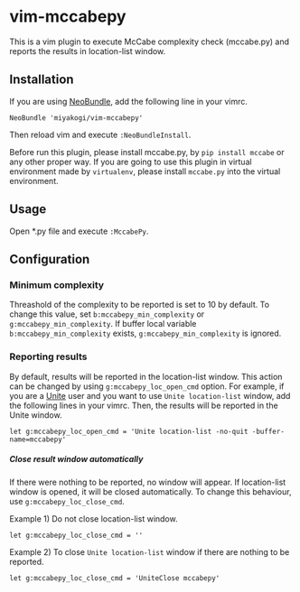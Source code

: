 vim-mccabepy
============

This is a vim plugin to execute McCabe complexity check (mccabe.py) and reports the results in location-list window.

Installation
------------

If you are using [NeoBundle](https://github.com/Shougo/neobundle.vim), add the following line in your vimrc.

```vim
NeoBundle 'miyakogi/vim-mccabepy'
```

Then reload vim and execute `:NeoBundleInstall`.

Before run this plugin, please install mccabe.py, by `pip install mccabe` or any other proper way. If you are going to use this plugin in virtual environment made by `virtualenv`, please install `mccabe.py` into the virtual environment.

Usage
-----

Open \*.py file and execute `:MccabePy`.

Configuration
-------------

### Minimum complexity

Threashold of the complexity to be reported is set to 10 by default. To change this value, set `b:mccabepy_min_complexity` or `g:mccabepy_min_complexity`. If buffer local variable `b:mccabepy_min_complexity` exists, `g:mccabepy_min_complexity` is ignored.

### Reporting results

By default, results will be reported in the location-list window. This action can be changed by using `g:mccabepy_loc_open_cmd` option. For example, if you are a [Unite](https://github.com/Shougo/unite.vim) user and you want to use `Unite location-list` window, add the following lines in your vimrc. Then, the results will be reported in the Unite window.

	let g:mccabepy_loc_open_cmd = 'Unite location-list -no-quit -buffer-name=mccabepy'

##### Close result window automatically

If there were nothing to be reported, no window will appear. If location-list window is opened, it will be closed automatically. To change this behaviour, use `g:mccabepy_loc_close_cmd`.

Example 1) Do not close location-list window.

	let g:mccabepy_loc_close_cmd = ''

Example 2) To close `Unite location-list` window if there are nothing to be reported.

	let g:mccabepy_loc_close_cmd = 'UniteClose mccabepy'
